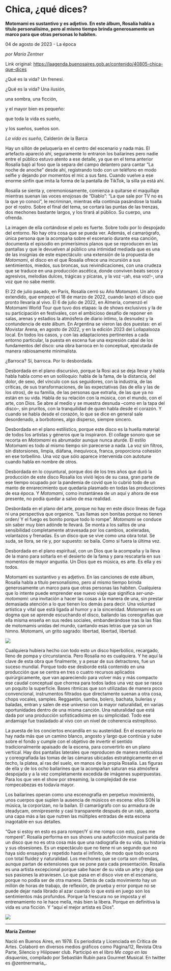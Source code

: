 # Chica, ¿qué dices?

**Motomami es sustantivo y es adjetivo. En este álbum, Rosalía habla a título personalísimo, pero al mismo tiempo brinda generosamente un marco para que otras personas lo habiten.**

04 de agosto de 2023 - La época

_por María Zentner_

Link original: https://laagenda.buenosaires.gob.ar/contenido/40805-chica-que-dices



¿Qué es la vida? Un frenesí.




¿Qué es la vida? Una ilusión,




una sombra, una ficción,




y el mayor bien es pequeño:




que toda la vida es sueño,




y los sueños, sueños son.




*La vida es sueño*, Calderón de la Barca




Hay un sillón de peluquería en el centro del escenario y nada más. El artefacto apareció ahí, seguramente lo entraron los bailarines pero nadie entre el público estuvo atento a ese detalle, ya que en el tema anterior Rosalía bajó al foso que la separa del campo delantero para cantar “La noche de anoche” desde ahí, registrando todo con un teléfono en modo selfie y dejando por momentos el mic a sus fans. Cuando vuelve a ese enorme sinfín que imita la forma de la pantalla de TikTok, la silla ya está ahí.




Rosalía se sienta y, ceremoniosamente, comienza a quitarse el maquillaje mientras suenan las voces enojosas de “Diablo”: “La que sale por TV no es la que yo conocí”, le recriminan, mientras ella continúa pasándose la toalla por el rostro. Sobre el final del tema, se cortará las puntas de las trenzas, dos mechones bastante largos, y los tirará al público. Su cuerpo, una ofrenda.




La imagen de ella cortándose el pelo es fuerte. Sobre todo por lo despojado del entorno. No hay otra cosa que se pueda ver. Además, el camarógrafo, única persona que la acompaña sobre el escenario durante esa canción, documenta el episodio en primerísimos planos que se reproducen en las pantallas y que le devuelven al público una intimidad mediada que es una de las insignias de este espectáculo: una extensión de la propuesta de *Motomami*, el disco en el que Rosalía ofrece una incursión a sus sentimientos, miedos, sus broncas, sus reivindicaciones, con una crudeza que se traduce en una producción ascética, donde conviven beats secos y agresivos, melodías dulces, trágicas y pícaras, y la voz –¡ah, esa voz!–, una voz que no sabe mentir.




El 22 de julio pasado, en París, Rosalía cerró su Año Motomami. Un año extendido, que empezó el 18 de marzo de 2022, cuando lanzó el disco que pronto llevaría al vivo. El 6 de julio de 2022, en Almería, comenzó el Motomami World Tour que tuvo dos etapas: la de shows exclusivos y la de su participación en festivales, con el ambicioso desafío de reponer en salas, arenas y estadios la atmósfera de diario íntimo, la desnudez y la contundencia de este álbum. En Argentina se vieron las dos puestas: en el Movistar Arena, en agosto de 2022, y en la edición 2023 del Lollapalooza local. En todos los casos, y con las adaptaciones pertinentes a cada entorno particular, la puesta en escena fue una expresión cabal de los fundamentos del disco: una obra barroca en lo conceptual, ejecutada de manera rabiosamente minimalista.




¿Barroca? Sí, barroca. Por lo desbordada.




Desbordada en el plano discursivo, porque la Rosi acá se deja llevar y habla habla habla como en un soliloquio: habla de la fama, de la distancia, del dolor, de sexo, del vínculo con sus seguidores, con la industria, de las críticas, de sus transformaciones, de las expectativas (las de ella y las de los otros), de su familia, de las personas que extraña, de las que ya no están en su vida. Habla de su relación con la música, con el mundo, con el arte, con Dios. Se abre al medio y se muestra desnuda –como en la tapa del disco–, sin pruritos, con la tranquilidad de quien habla desde el corazón. Y cuando se habla desde el corazón, lo que se dice en general sale desordenado, a borbotones, algo disperso, siempre sincero.




Desbordada en el plano estilístico, porque este disco es la huella material de todos los artistas y géneros que la inspiraron. El collage sonoro que se recorta en *Motomami* es abrumador aunque nunca aturde. El estilo Motomami es todo al mismo tiempo sin parecerse a nada. La voz sin filtros, sin distorsiones, limpia, diáfana, inequívoca, franca, proporciona cohesión en ese torbellino. Una voz que sólo aparece intervenida con autotune cuando habla en nombre de otros.




Desbordada en lo coyuntural, porque dos de los tres años que duró la producción de este disco Rosalía los vivió lejos de su casa, gran parte de ese tiempo ocupado por la pandemia de covid que lo cubrió todo de un manto de enrarecimiento que quedaría plasmado en todas las producciones de esa época. Y *Motomami*, como instantánea de un aquí y ahora de ese presente, no podía quedar a salvo de esa realidad.




Desbordada en el plano del arte, porque no hay en este disco líneas de fuga ni una perspectiva que organice. “Las llamas son bonitas porque no tienen orden/ Y el fuego es bonito porque todo lo rompe”. *Motomami* se conduce sin saber muy bien adónde te llevará. Se monta a los saltos de una sensibilidad completamente atravesada por los cambios, aceleradas, volantazos y frenadas. Es un disco que se vive como una obra total. Se suda, se llora, se ríe y, por supuesto: se baila. Como si fuera la última vez.




Desbordada en el plano espiritual, con un Dios que la acompaña y la lleva de la mano para soltarla en el desierto de la fama y para rescatarla en sus momentos de mayor angustia. Un Dios que es música, es arte. Es ella y es todos.




Motomami es sustantivo y es adjetivo. En las canciones de este álbum, Rosalía habla a título personalísimo, pero al mismo tiempo brinda generosamente un marco para que otras personas las habiten. Cualquiera que lo intente puede emprender ese nuevo viaje que significa *ser-una-motomami*: una invitación a hacer las cosas a la manera de una, sin prestar demasiada atención a lo que tienen los demás para decir. Una voluntad artística y vital que está ligada al humor y a la sinceridad. Motomami es un dogma que se aprende escuchando el disco, bailando las coreografías que ella misma enseña en sus redes sociales, embanderándose tras la las filas de motomamis unidas del mundo, cantando esas letras que ya son un himno. Motomami, un grito sagrado: libertad, libertad, libertad.




![](https://cdn.feater.me/files/images/2555097/4c8b5405-c080-4489-832f-79761f391193.jpg)




Cualquiera hubiera hecho con todo esto un disco hiperbólico, recargado, lleno de pompa y circunstancia. Pero Rosalía no es cualquiera. Y he aquí la clave de esta obra que finalmente, y a pesar de sus detractores, fue un suceso mundial. Porque todo ese desborde está contenido en una producción que se centra en tres o cuatro recursos aplicados quirúrgicamente, que van apareciendo para volver más y más compacto ese caudal conceptual que chorrea para todos lados una vez que se rasca un poquito la superficie. Bases rítmicas que son utilizadas de manera poco convencional, instrumentos filtrados que directamente suenan a otra cosa, chops vocales, samples. Reggaetón, samba, bolero, bachata, bulerías y baladas, entran y salen de ese universo con la mayor naturalidad, en varias oportunidades dentro de una misma canción. Una naturalidad que está dada por una producción sofisticadísima en su simplicidad. Todo ese andamiaje fue trasladado al vivo con un nivel de coherencia estrepitoso.




La puesta de los conciertos encandila en su austeridad. En el escenario no hay nada más que un camino blanco, angosto y largo que continúa y sube sobre el fondo y cumple con el objetivo de invertir el sentido tradicionalmente apaisado de la escena, para convertirlo en un plano vertical. Hay dos pantallas laterales que reproducen de manera meticulosa y coreografiada las tomas de las cámaras ubicadas estratégicamente en el techo, la platea, al ras del suelo, en manos de la propia Rosalía. Las figuras de ella y de los ocho bailarines que la acompañan saturan esa atmósfera despojada y a la vez completamente excedida de imágenes superpuestas. Para los que ven el show por streaming, la complejidad de ese rompecabezas es todavía mayor.




Los bailarines operan como una escenografía en perpetuo movimiento, unos cuerpos que suplen la ausencia de músicos en escena: ellos SON la música, la corporizan, no la bailan. El camarógrafo con su armadura de steadycam, omnipresente y casi transparente después de un rato, aporta una capa más a las que nutren las múltiples entradas de esta escena inagotable en sus detalles.




“Que si estoy en esto es para romper/Y si me rompo con esto, pues me romperé”. Rosalía performa en sus shows una autoficción musical parida de un disco que no es otra cosa más que una radiografía de su vida, su historia y sus obsesiones. Es un espectáculo que no tiene ni un segundo que no haya sido ensayado y repetido hasta el infinito, de modo que todo ocurra con total fluidez y naturalidad. Los mechones que se corta son ofrendas, aunque partan de extensiones que se pone para cada presentación. Rosalía es una artista excepcional porque sabe hacer de su vida un arte y deja que sus pasiones la atraviesen. Lo que pasa en el disco vive en el escenario, porque no podía ser de otra manera. Detrás de cada movimiento hay un millón de horas de trabajo, de reflexión, de prueba y error porque no se puede dejar nada librado al azar cuando lo que está en juego son los sentimientos más profundos. Porque la frescura no se imposta y el entrenamiento no le hace mella, más bien la libera. Porque en definitiva la vida es una ficción. Y “aquí el mejor artista es Dios”.




[![](https://img.youtube.com/vi/yIuBWL3071E/0.jpg)](https://www.youtube.com/watch?v=yIuBWL3071E)




---




**María Zentner**




Nació en Buenos Aires, en 1978. Es periodista y Licenciada en Crítica de Artes. Colaboró en diversos medios gráficos como Página/12, Revista Otra Parte, Silencio y Hiiipower club. Participó en el libro *Me cago en las disquerías*, compilado por Sebastián Rubín para Gourmet Musical. En twitter es @zentnermaria\_.



